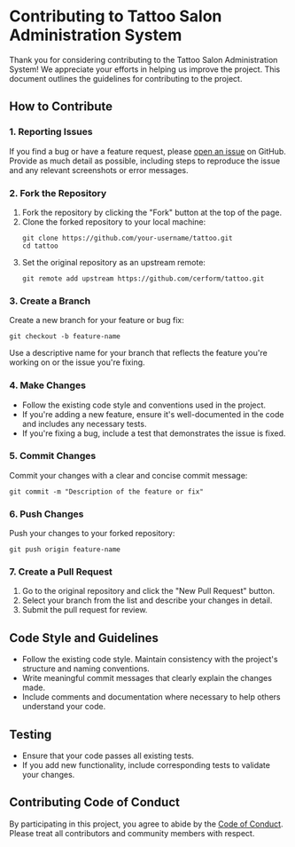 <h1>Contributing to Tattoo Salon Administration System</h1>

<p>Thank you for considering contributing to the Tattoo Salon Administration System! We appreciate your efforts in helping us improve the project. This document outlines the guidelines for contributing to the project.</p>

<h2>How to Contribute</h2>

<h3>1. Reporting Issues</h3>
<p>If you find a bug or have a feature request, please <a href="https://github.com/cerform/tattoo/issues">open an issue</a> on GitHub. Provide as much detail as possible, including steps to reproduce the issue and any relevant screenshots or error messages.</p>

<h3>2. Fork the Repository</h3>
<ol>
    <li>Fork the repository by clicking the "Fork" button at the top of the page.</li>
    <li>Clone the forked repository to your local machine:
        <pre><code>git clone https://github.com/your-username/tattoo.git
cd tattoo</code></pre>
    </li>
    <li>Set the original repository as an upstream remote:
        <pre><code>git remote add upstream https://github.com/cerform/tattoo.git</code></pre>
    </li>
</ol>

<h3>3. Create a Branch</h3>
<p>Create a new branch for your feature or bug fix:</p>
<pre><code>git checkout -b feature-name</code></pre>
<p>Use a descriptive name for your branch that reflects the feature you're working on or the issue you're fixing.</p>

<h3>4. Make Changes</h3>
<ul>
    <li>Follow the existing code style and conventions used in the project.</li>
    <li>If you're adding a new feature, ensure it's well-documented in the code and includes any necessary tests.</li>
    <li>If you're fixing a bug, include a test that demonstrates the issue is fixed.</li>
</ul>

<h3>5. Commit Changes</h3>
<p>Commit your changes with a clear and concise commit message:</p>
<pre><code>git commit -m "Description of the feature or fix"</code></pre>

<h3>6. Push Changes</h3>
<p>Push your changes to your forked repository:</p>
<pre><code>git push origin feature-name</code></pre>

<h3>7. Create a Pull Request</h3>
<ol>
    <li>Go to the original repository and click the "New Pull Request" button.</li>
    <li>Select your branch from the list and describe your changes in detail.</li>
    <li>Submit the pull request for review.</li>
</ol>

<h2>Code Style and Guidelines</h2>
<ul>
    <li>Follow the existing code style. Maintain consistency with the project's structure and naming conventions.</li>
    <li>Write meaningful commit messages that clearly explain the changes made.</li>
    <li>Include comments and documentation where necessary to help others understand your code.</li>
</ul>

<h2>Testing</h2>
<ul>
    <li>Ensure that your code passes all existing tests.</li>
    <li>If you add new functionality, include corresponding tests to validate your changes.</li>
</ul>

<h2>Contributing Code of Conduct</h2>
<p>By participating in this project, you agree to abide by the <a href="CODE_OF_CONDUCT.md">Code of Conduct</a>. Please treat all contributors and community members with respect.</p>

